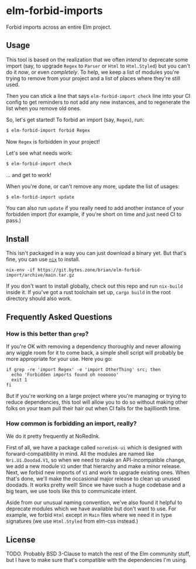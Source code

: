 # elm-forbid-imports

Forbid imports across an entire Elm project.

## Usage

This tool is based on the realization that we often *intend* to deprecate some import (say, to upgrade `Regex` to `Parser` or `Html` to `Html.Styled`) but you can't do it *now*, or even *completely*.
To help, we keep a list of modules you're trying to remove from your project and a list of places where they're still used.

Then you can stick a line that says `elm-forbid-import check` line into your CI config to get reminders to not add any new instances, and to regenerate the list when you remove old ones.

So, let's get started!
To forbid an import (say, `Regex`), run:

```sh
$ elm-forbid-import forbid Regex
```

Now `Regex` is forbidden in your project!

Let's see what needs work:

```sh
$ elm-forbid-import check
```

... and get to work!

When you're done, or can't remove any more, update the list of usages:

```sh
$ elm-forbid-import update
```

You can also run `update` if you really need to add another instance of your forbidden import (for example, if you're short on time and just need CI to pass.)

## Install

This isn't packaged in a way you can just download a binary yet.
But that's fine, you can use [`nix`](https://nixos.org/download.html) to install.

```
nix-env -if https://git.bytes.zone/brian/elm-forbid-import/archive/main.tar.gz
```

If you don't want to install globally, check out this repo and run `nix-build` inside it.
If you've got a rust toolchain set up, `cargo build` in the root directory should also work.

## Frequently Asked Questions

### How is this better than `grep`?

If you're OK with removing a dependency thoroughly and never allowing any wiggle room for it to come back, a simple shell script will probably be more appropriate for your use. Here you go:

```
if grep -re 'import Regex' -e 'import OtherThing' src; then
  echo 'Forbidden imports found oh noooooo'
  exit 1
fi
```

But if you're working on a large project where you're managing or trying to reduce dependencies, this tool will allow you to do so without making other folks on your team pull their hair out when CI fails for the bajillionth time.

### How common is forbidding an import, really?

We do it pretty frequently at NoRedInk.

First of all, we have a package called `noredink-ui` which is designed with forward-compatibility in mind.
All the modules are named like `Nri.Ui.Doodad.V1`, so when we need to make an API-incompatible change, we add a new module `V2` under that hierarchy and make a minor release.
Next, we forbid new imports of `V1` and work to upgrade existing ones.
When that's done, we'll make the occasional major release to clean up unused doodads.
It works pretty well!
Since we have such a huge codebase and a big team, we use tools like this to communicate intent.

Aside from our unusual naming convention, we've also found it helpful to deprecate modules which we have available but don't want to use.
For example, we forbid `Html` except in `Main` files where we need it in type signatures (we use `Html.Styled` from elm-css instead.)

## License

TODO. Probably BSD 3-Clause to match the rest of the Elm community stuff, but I have to make sure that's compatible with the dependencies I'm using.
